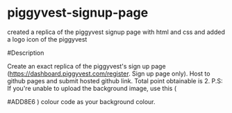 # piggyvest-signup-page 
 created a replica of the piggyvest signup page with html and css and
 added a logo icon of the piggyvest 
 
#Description

Create an exact replica of the piggyvest's sign up page (https://dashboard.piggyvest.com/register. Sign up page only). Host to github pages and submit hosted github link. Total point obtainable is 2. P.S: If you're unable to upload the background image, use this (

#ADD8E6
) colour code as your background colour.
